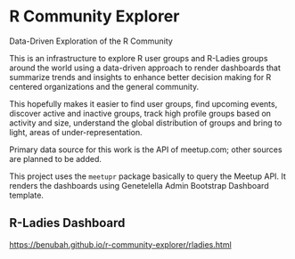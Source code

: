 # R Community Explorer
Data-Driven Exploration of the R Community

This is an infrastructure to explore R user groups and R-Ladies groups around the world using a data-driven approach to render dashboards that summarize trends and insights to enhance better decision making for R centered organizations and the general community. 

This hopefully makes it easier to find user groups, find upcoming events, discover active and inactive groups, track high profile groups based on activity and size, understand the global distribution of groups and bring to light, areas of under-representation.

Primary data source for this work is the API of meetup.com; other sources are planned to be added. 

This project uses the `meetupr` package basically to query the Meetup API. It renders the dashboards using Genetelella Admin Bootstrap Dashboard template.


## R-Ladies Dashboard

https://benubah.github.io/r-community-explorer/rladies.html
